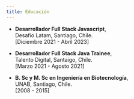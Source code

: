 ```yaml
---
title: Educación
---
```


- **Desarrollador Full Stack Javascript**,</br>
  Desafío Latam, Santiago, Chile.</br>
  [Diciembre 2021 - Abril 2023]

- **Desarrollador Full Stack Java Trainee**,</br>
  Talento Digital, Santaigo, Chile.</br>
  [Marzo 2021 - Agosto 2021]

- **B. Sc y M. Sc en Ingeniería en Biotecnología**,</br> UNAB, Santiago, Chile.</br>
  [2008 - 2015]

